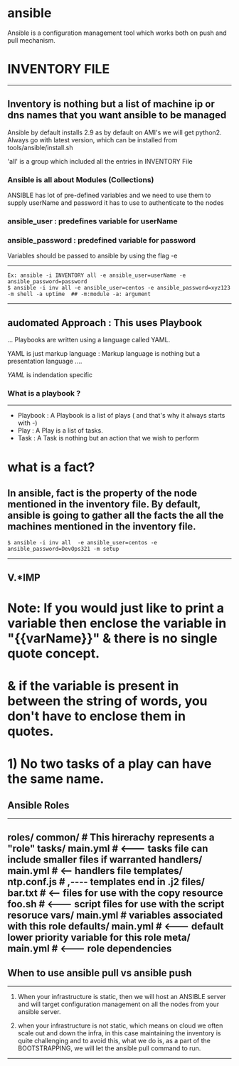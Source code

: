 # ansible

Ansible is a configuration management tool which works both on push and pull mechanism.

# INVENTORY FILE

----
 Inventory is nothing but a list of machine ip or dns names that you want ansible to be managed
 ----

Ansible by default installs 2.9 as by default on AMI's we will get python2.
Always go with latest version, which can be installed from tools/ansible/install.sh

'all' is a group which included all the entries in INVENTORY File

### Ansible is all about Modules (Collections)

ANSIBLE has lot of pre-defined variables and we need to use them to supply userName and password it has to use to authenticate to the nodes

### ansible_user        : predefines variable for userName
### ansible_password    : predefined variable for password

Variables should be passed to ansible by using the flag -e

----
    Ex: ansible -i INVENTORY all -e ansible_user=userName -e ansible_password=password 
    $ ansible -i inv all -e ansible_user=centos -e ansible_password=xyz123 -m shell -a uptime  ## -m:module -a: argument
----

## audomated Approach : This uses Playbook

...
Playbooks are written using a language called YAML.

YAML is just markup language : Markup language is nothing but a presentation language
....

*YAML* is indendation specific

### What is a playbook ?

---
* Playbook : A Playbook is a list of plays ( and that's why it always starts with -)
* Play     : A Play is a list of tasks.
* Task     : A Task is nothing but an action that we wish to perform

# what is a fact?
In ansible, fact is the property of the node mentioned in the inventory file. By default, ansible is going to gather all the facts the all the machines mentioned in the inventory file.
---
    $ ansible -i inv all  -e ansible_user=centos -e ansible_password=DevOps321 -m setup
---

## V.*IMP

# Note: If you would just like to print a variable then enclose the variable in "{{varName}}" & there is no single quote concept.
#        & if the variable is present in between the string of words, you don't have to enclose them in quotes.

#       1) No two tasks of a play can have the same name.



## Ansible Roles

---
roles/
    common/                     # This hirerachy represents a "role"
        tasks/
            main.yml            # <--- tasks file can include smaller files if warranted
        handlers/
            main.yml            # <-- handlers file
        templates/
            ntp.conf.js         # ,---- templates end in .j2
        files/
            bar.txt             # <-- files for use with the copy resource
            foo.sh              # <--- script files for use with the script resoruce
        vars/
            main.yml            # variables associated with this role
        defaults/
            main.yml            # <--- default lower priority variable for this role
        meta/
            main.yml            # <--- role dependencies
---

## When to use ansible pull vs ansible push

---
1) When your infrastructure is static, then we will host an ANSIBLE server and will target configuration management on all the nodes from your ansible server.

2) when your infrastructure is not static, which means on cloud we often scale out and down the infra, in this case maintaining the inventory is quite challenging and to avoid this, what we do is, as a part of the BOOTSTRAPPING, we will let the ansible pull command to run.

-----

